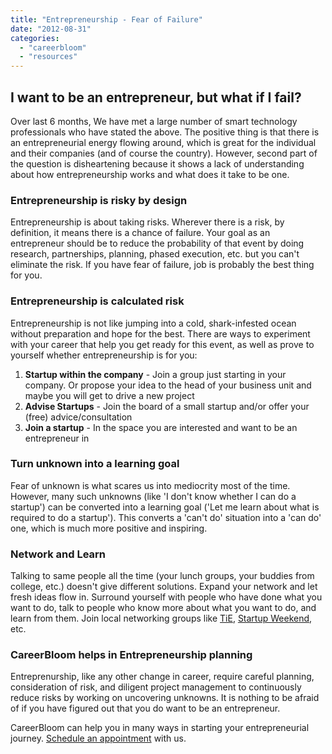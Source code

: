 ```yaml
---
title: "Entrepreneurship - Fear of Failure"
date: "2012-08-31"
categories: 
  - "careerbloom"
  - "resources"
---
```


## I want to be an entrepreneur, but what if I fail?

Over last 6 months, We have met a large number of smart technology professionals who have stated the above. The positive thing is that there is an entrepreneurial energy flowing around, which is great for the individual and their companies (and of course the country). However, second part of the question is disheartening because it shows a lack of understanding about how entrepreneurship works and what does it take to be one.

### Entrepreneurship is risky by design

Entrepreneurship is about taking risks. Wherever there is a risk, by definition, it means there is a chance of failure. Your goal as an entrepreneur should be to reduce the probability of that event by doing research, partnerships, planning, phased execution, etc. but you can't eliminate the risk. If you have fear of failure, job is probably the best thing for you.

### Entrepreneurship is calculated risk

Entrepreneurship is not like jumping into a cold, shark-infested ocean without preparation and hope for the best. There are ways to experiment with your career that help you get ready for this event, as well as prove to yourself whether entrepreneurship is for you:

1. **Startup within the company** - Join a group just starting in your company. Or propose your idea to the head of your business unit and maybe you will get to drive a new project
2. **Advise Startups** - Join the board of a small startup and/or offer your (free) advice/consultation
3. **Join a startup** - In the space you are interested and want to be an entrepreneur in

### Turn unknown into a learning goal

Fear of unknown is what scares us into mediocrity most of the time. However, many such unknowns (like 'I don't know whether I can do a startup') can be converted into a learning goal ('Let me learn about what is required to do a startup'). This converts a 'can't do' situation into a 'can do' one, which is much more positive and inspiring.

### Network and Learn

Talking to same people all the time (your lunch groups, your buddies from college, etc.) doesn't give different solutions. Expand your network and let fresh ideas flow in. Surround yourself with people who have done what you want to do, talk to people who know more about what you want to do, and learn from them. Join local networking groups like [TiE](https://delhi.tie.org/), [Startup Weekend](http://delhi.startupweekend.org/ "Startup Weekend Delhi"), etc.

### CareerBloom helps in Entrepreneurship planning

Entreprenurship, like any other change in career, require careful planning, consideration of risk, and diligent project management to continuously reduce risks by working on uncovering unknowns. It is nothing to be afraid of if you have figured out that you do want to be an entrepreneur.

CareerBloom can help you in many ways in starting your entrepreneurial journey. [Schedule an appointment](http://www.careerbloom.in/services/schedule-appointments/ "Schedule Appointments") with us.
